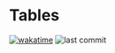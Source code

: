# Tables

[![wakatime](https://wakatime.com/badge/user/9053a32c-e602-40ae-96b2-be7c43d90c66/project/c81bd51e-1691-4c31-adcb-b114dae5d206.svg)](https://wakatime.com/badge/user/9053a32c-e602-40ae-96b2-be7c43d90c66/project/c81bd51e-1691-4c31-adcb-b114dae5d206)
![last commit](https://img.shields.io/github/last-commit/hezhizhen/tables-in-markdown)
